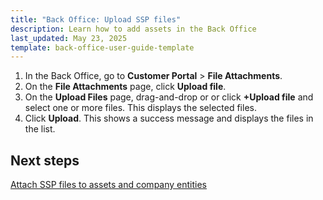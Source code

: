 ```yaml
---
title: "Back Office: Upload SSP files"
description: Learn how to add assets in the Back Office
last_updated: May 23, 2025
template: back-office-user-guide-template
---
```


1. In the Back Office, go to **Customer Portal** > **File Attachments**.
2. On the **File Attachments** page, click **Upload file**.
3. On the **Upload Files** page, drag-and-drop or or click **+Upload file** and select one or more files.
  This displays the selected files.
4. Click **Upload**.
  This shows a success message and displays the files in the list.
  
## Next steps

[Attach SSP files to assets and company entities](/docs/pbc/all/self-service-portal/latest/manage-in-the-back-office/back-office-attach-ssp-files-to-assets-and-entities.html)